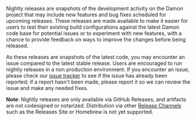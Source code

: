 Nightly releases are snapshots of the development activity on the Damon project that may include new features and bug fixes scheduled for upcoming releases. These releases are made available to make it easier for users to test their existing build configurations against the latest Damon code base for potential issues or to experiment with new features, with a chance to provide feedback on ways to improve the changes before being released.

As these releases are snapshots of the latest code, you may encounter an issue compared to the latest stable release. Users are encouraged to run nightly releases in a non production environment. If you encounter an issue, please check our [issue tracker](https://github.com/hashicorp/damon/issues) to see if the issue has already been reported; if a report hasn't been made, please report it so we can review the issue and make any needed fixes.

**Note**: Nightly releases are only available via GitHub Releases, and artifacts are not codesigned or notarized. Distribution via other [Release Channels](https://www.hashicorp.com/official-release-channels) such as the Releases Site or Homebrew is not yet supported.
